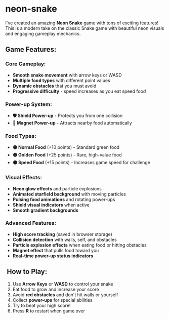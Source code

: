 # neon-snake
I've created an amazing **Neon Snake** game with tons of exciting features! This is a modern take on the classic Snake game with beautiful neon visuals and engaging gameplay mechanics.

## **Game Features:**

### **Core Gameplay:**

- **Smooth snake movement** with arrow keys or WASD
- **Multiple food types** with different point values
- **Dynamic obstacles** that you must avoid
- **Progressive difficulty** - speed increases as you eat speed food


### **Power-up System:**

- **🛡️ Shield Power-up** - Protects you from one collision
- **🧲 Magnet Power-up** - Attracts nearby food automatically


### **Food Types:**

- **🟢 Normal Food** (+10 points) - Standard green food
- **🟡 Golden Food** (+25 points) - Rare, high-value food
- **🟠 Speed Food** (+15 points) - Increases game speed for challenge


### **Visual Effects:**

- **Neon glow effects** and particle explosions
- **Animated starfield background** with moving particles
- **Pulsing food animations** and rotating power-ups
- **Shield visual indicators** when active
- **Smooth gradient backgrounds**


### **Advanced Features:**

- **High score tracking** (saved in browser storage)
- **Collision detection** with walls, self, and obstacles
- **Particle explosion effects** when eating food or hitting obstacles
- **Magnet effect** that pulls food toward you
- **Real-time power-up status indicators**


## ️ **How to Play:**

1. Use **Arrow Keys** or **WASD** to control your snake
2. Eat food to grow and increase your score
3. Avoid **red obstacles** and don't hit walls or yourself
4. Collect **power-ups** for special abilities
5. Try to beat your high score!
6. Press **R** to restart when game over

